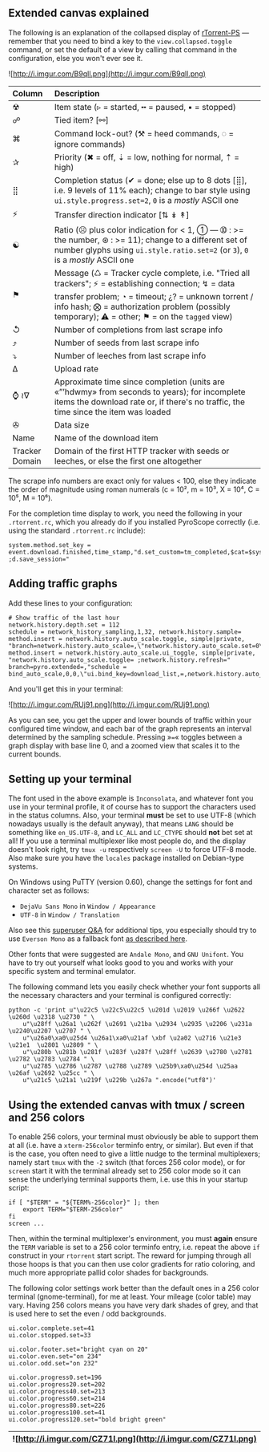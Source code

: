 

## Extended canvas explained ##
The following is an explanation of the collapsed display of [rTorrent-PS](RtorrentExtended.md) — remember that you need to bind a key to the `view.collapsed.toggle` command, or set the default of a view by calling that command in the configuration, else you won't ever see it.

![http://i.imgur.com/B9qll.png](http://i.imgur.com/B9qll.png)

| **Column** | **Description** |
|:-----------|:----------------|
| ☢          | Item state (▹ = started, ╍ = paused, ▪ = stopped) |
| ☍          | Tied item? [⚯]  |
| ⌘          | Command lock-out? (⚒ = heed commands, ◌ = ignore commands) |
| ✰          | Priority (✖ = off, ⇣ = low, nothing for normal, ⇡ = high) |
| ⣿          | Completion status (✔ = done; else up to 8 dots [⣿], i.e. 9 levels of 11% each); change to bar style using `ui.style.progress.set=2`, `0` is a _mostly_ ASCII one |
| ⚡          | Transfer direction indicator [⇅ ↡ ↟] |
| ☯          | Ratio (☹  plus color indication for < 1, ➀  — ➉ : >= the number, ⊛ : >= 11); change to a different set of number glyphs using `ui.style.ratio.set=2` (or `3`), `0` is a _mostly_ ASCII one |
| ⚑          | Message (♺ = Tracker cycle complete, i.e. "Tried all trackers"; ⚡ = establishing connection; ↯ = data transfer problem; ◔ = timeout; ¿? = unknown torrent / info hash; ⨂ = authorization problem (possibly temporary); ⚠ = other; ⚑ = on the `tagged` view) |
| ↺          | Number of completions from last scrape info |
| ⤴          | Number of seeds from last scrape info |
| ⤵          | Number of leeches from last scrape info |
| ∆          | Upload rate     |
| ⌚ ≀∇       | Approximate time since completion (units are «”’hdwmy» from seconds to years); for incomplete items the download rate or, if there's no traffic, the time since the item was loaded |
| ✇          | Data size       |
| Name       | Name of the download item |
| Tracker Domain | Domain of the first HTTP tracker with seeds or leeches, or else the first one altogether |

The scrape info numbers are exact only for values < 100,
else they indicate the order of magnitude using roman numerals
(c = 10², m = 10³, X = 10⁴, C = 10⁵, M = 10⁶).

For the completion time display to work, you need the following in your `.rtorrent.rc`, which you already do if you installed PyroScope correctly (i.e. using the standard `.rtorrent.rc` include):
```
system.method.set_key = event.download.finished,time_stamp,"d.set_custom=tm_completed,$cat=$system.time= ;d.save_session="
```

## Adding traffic graphs ##
Add these lines to your configuration:
```
# Show traffic of the last hour
network.history.depth.set = 112
schedule = network_history_sampling,1,32, network.history.sample=
method.insert = network.history.auto_scale.toggle, simple|private, "branch=network.history.auto_scale=,\"network.history.auto_scale.set=0\",\"network.history.auto_scale.set=1\""
method.insert = network.history.auto_scale.ui_toggle, simple|private, "network.history.auto_scale.toggle= ;network.history.refresh="
branch=pyro.extended=,"schedule = bind_auto_scale,0,0,\"ui.bind_key=download_list,=,network.history.auto_scale.ui_toggle=\""
```

And you'll get this in your terminal:

![http://i.imgur.com/RUj91.png](http://i.imgur.com/RUj91.png)

As you can see, you get the upper and lower bounds of traffic within your configured time window, and each bar of the graph represents an interval determined by the sampling schedule. Pressing »`=`« toggles between a graph display with base line 0, and a zoomed view that scales it to the current bounds.


## Setting up your terminal ##

The font used in the above example is `Inconsolata`, and whatever font you use in your terminal profile, it of course has to support the characters used in the status columns. Also, your terminal **must** be set to use UTF-8 (which nowadays usually is the default anyway), that means `LANG` should be something like `en_US.UTF-8`, and `LC_ALL` and `LC_CTYPE` should **not** bet set at all! If you use a terminal multiplexer like most people do, and the display doesn't look right, try `tmux -u` respectively `screen -U` to force UTF-8 mode. Also make sure you have the `locales` package installed on Debian-type systems.

On Windows using PuTTY (version 0.60), change the settings for font and character set as follows:
  * `DejaVu Sans Mono` in `Window / Appearance`
  * `UTF-8` in `Window / Translation`

Also see this [superuser Q&A](http://superuser.com/questions/393834/how-to-configure-putty-to-display-these-characters) for additional tips, you especially should try to use `Everson Mono` as a fallback font [as described here](http://superuser.com/a/764855).

Other fonts that were suggested are `Andale Mono`, and `GNU Unifont`. You have to try out yourself what looks good to you and works with your specific system and terminal emulator.

The following command lets you easily check whether your font supports all the necessary characters and your terminal is configured correctly:
```
python -c 'print u"\u22c5 \u22c5\u22c5 \u201d \u2019 \u266f \u2622 \u260d \u2318 \u2730 " \
    u"\u28ff \u26a1 \u262f \u2691 \u21ba \u2934 \u2935 \u2206 \u231a \u2240\u2207 \u2707 " \
    u"\u26a0\xa0\u25d4 \u26a1\xa0\u21af \xbf \u2a02 \u2716 \u21e3 \u21e1  \u2801 \u2809 " \
    u"\u280b \u281b \u281f \u283f \u287f \u28ff \u2639 \u2780 \u2781 \u2782 \u2783 \u2784 " \
    u"\u2785 \u2786 \u2787 \u2788 \u2789 \u25b9\xa0\u254d \u25aa \u26af \u2692 \u25cc " \
    u"\u21c5 \u21a1 \u219f \u229b \u267a ".encode("utf8")'
```


## Using the extended canvas with tmux / screen and 256 colors ##

To enable 256 colors, your terminal must obviously be able to support them at all (i.e. have a `xterm-256color` terminfo entry, or similar). But even if that is the case, you often need to give a little nudge to the terminal multiplexers; namely start `tmux` with the `-2` switch (that forces 256 color mode), or for `screen` start it with the terminal already set to 256 color mode so it can sense the underlying terminal supports them, i.e. use this in your startup script:
```
if [ "$TERM" = "${TERM%-256color}" ]; then
    export TERM="$TERM-256color"
fi
screen ...
```

Then, within the terminal multiplexer's environment, you must **again** ensure the `TERM` variable is set to a 256 color terminfo entry, i.e. repeat the above `if` construct in your `rtorrent` start script. The reward for jumping through all those hoops is that you can then use color gradients for ratio coloring, and much more appropriate pallid color shades for backgrounds.

The following color settings work better than the default ones in a 256 color terminal (gnome-terminal), for me at least. Your mileage (color table) may vary. Having 256 colors means you have very dark shades of grey, and that is used here to set the even / odd backgrounds.

```
ui.color.complete.set=41
ui.color.stopped.set=33       

ui.color.footer.set="bright cyan on 20"
ui.color.even.set="on 234"
ui.color.odd.set="on 232"

ui.color.progress0.set=196
ui.color.progress20.set=202
ui.color.progress40.set=213
ui.color.progress60.set=214
ui.color.progress80.set=226
ui.color.progress100.set=41
ui.color.progress120.set="bold bright green"
```

| ![http://i.imgur.com/CZ71l.png](http://i.imgur.com/CZ71l.png) |
|:--------------------------------------------------------------|